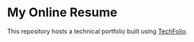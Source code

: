 # My Online Resume

This repository hosts a technical portfolio built using [TechFolio](http://techfolios.github.io). 
